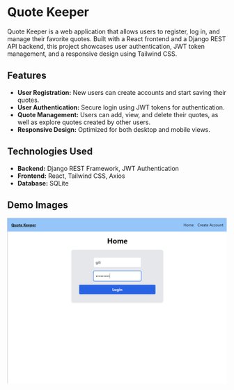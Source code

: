 # Quote Keeper

Quote Keeper is a web application that allows users to register, log in, and manage their favorite quotes. Built with a React frontend and a Django REST API backend, this project showcases user authentication, JWT token management, and a responsive design using Tailwind CSS.

## Features

- **User Registration:** New users can create accounts and start saving their quotes.
- **User Authentication:** Secure login using JWT tokens for authentication.
- **Quote Management:** Users can add, view, and delete their quotes, as well as explore quotes created by other users.
- **Responsive Design:** Optimized for both desktop and mobile views.

## Technologies Used

- **Backend:** Django REST Framework, JWT Authentication
- **Frontend:** React, Tailwind CSS, Axios
- **Database:** SQLite

## Demo Images
![Home Page](./images/image1.png)

